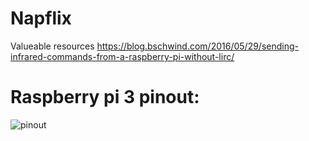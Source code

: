 # Napflix

Valueable resources
https://blog.bschwind.com/2016/05/29/sending-infrared-commands-from-a-raspberry-pi-without-lirc/

# Raspberry pi 3 pinout:
![pinout](https://blog.bschwind.com/2016/05/29/sending-infrared-commands-from-a-raspberry-pi-without-lirc/)
